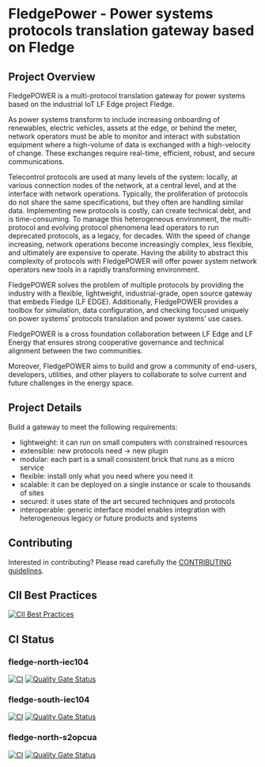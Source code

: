 # FledgePower - Power systems protocols translation gateway based on Fledge

## Project Overview

FledgePOWER is a multi-protocol translation gateway for power systems based on the industrial IoT LF Edge project Fledge.

As power systems transform to include increasing onboarding of renewables, electric vehicles, assets at the edge, or behind the meter, network operators must be able to monitor and interact with substation equipment where a high-volume of data is exchanged with a high-velocity of change. These exchanges require real-time, efficient, robust, and secure communications.

Telecontrol protocols are used at many levels of the system: locally, at various connection nodes of the network, at a central level, and at the interface with network operations. Typically, the proliferation of protocols do not share the same specifications, but they often are handling similar data. Implementing new protocols is costly, can create technical debt, and is time-consuming. To manage this heterogeneous environment, the multi-protocol and evolving protocol phenomena lead operators to run deprecated protocols, as a legacy, for decades. With the speed of change increasing, network operations become increasingly complex, less flexible, and ultimately are expensive to operate. Having the ability to abstract this complexity of protocols with FledgePOWER will offer power system network operators new tools in a rapidly transforming environment.

FledgePOWER solves the problem of multiple protocols by providing the industry with a flexible, lightweight, industrial-grade, open source gateway that embeds Fledge (LF EDGE). Additionally, FledgePOWER provides a toolbox for simulation, data configuration, and checking focused uniquely on power systems’ protocols translation and power systems’ use cases. 

FledgePOWER is a cross foundation collaboration between LF Edge and LF Energy that ensures strong cooperative governance and technical alignment between the two communities.

Moreover, FledgePOWER aims to build and grow a community of end-users, developers, utilities, and other players to collaborate to solve current and future challenges in the energy space.


## Project Details

Build a gateway to meet the following requirements:

- lightweight: it can run on small computers with constrained resources
- extensible: new protocols need → new plugin
- modular: each part is a small consistent brick that runs as a micro service
- flexible: install only what you need where you need it
- scalable: it can be deployed on a single instance or scale to thousands of sites
- secured: it uses state of the art secured techniques and protocols
- interoperable: generic interface model enables integration with heterogeneous legacy or future products and systems

## Contributing

Interested in contributing? Please read carefully the [CONTRIBUTING guidelines](/CONTRIBUTING.md).

## CII Best Practices
[![CII Best Practices](https://bestpractices.coreinfrastructure.org/projects/5969/badge)](https://bestpractices.coreinfrastructure.org/projects/5969)

## CI Status
### fledge-north-iec104
[![CI](https://github.com/fledge-power/fledge-north-iec104/actions/workflows/ci.yml/badge.svg)](https://github.com/fledge-power/fledge-north-iec104/actions/workflows/ci.yml)
[![Quality Gate Status](https://sonarcloud.io/api/project_badges/measure?project=fledge-power_fledge-north-iec104&metric=alert_status)](https://sonarcloud.io/dashboard?id=fledge-power_fledge-north-iec104)
### fledge-south-iec104
[![CI](https://github.com/fledge-power/fledge-south-iec104/actions/workflows/ci.yml/badge.svg)](https://github.com/fledge-power/fledge-south-iec104/actions/workflows/ci.yml)
[![Quality Gate Status](https://sonarcloud.io/api/project_badges/measure?project=fledge-power_fledge-south-iec104&metric=alert_status)](https://sonarcloud.io/dashboard?id=fledge-power_fledge-south-iec104)
### fledge-north-s2opcua
[![CI](https://github.com/fledge-power/fledge-north-s2opcua/actions/workflows/ci.yml/badge.svg)](https://github.com/fledge-power/fledge-north-s2opcua/actions/workflows/ci.yml)
[![Quality Gate Status](https://sonarcloud.io/api/project_badges/measure?project=fledge-power_fledge-north-s2opcua&metric=alert_status)](https://sonarcloud.io/dashboard?id=fledge-power_fledge-north-s2opcua)
